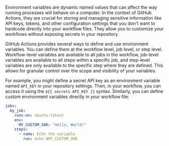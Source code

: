 Environment variables are dynamic named values that can affect the way running processes will behave on a computer. In the context of GitHub Actions, they are crucial for storing and managing sensitive information like API keys, tokens, and other configuration settings that you don't want to hardcode directly into your workflow files. They allow you to customize your workflows without exposing secrets in your repository.

GitHub Actions provides several ways to define and use environment variables. You can define them at the workflow level, job level, or step level. Workflow-level variables are available to all jobs in the workflow, job-level variables are available to all steps within a specific job, and step-level variables are only available to the specific step where they are defined. This allows for granular control over the scope and visibility of your variables.

For example, you might define a secret API key as an environment variable named `API_KEY` in your repository settings. Then, in your workflow, you can access it using the `${{ secrets.API_KEY }}` syntax. Similarly, you can define custom environment variables directly in your workflow file:

```yaml
jobs:
  my_job:
    runs-on: ubuntu-latest
    env:
      MY_CUSTOM_VAR: "Hello, World!"
    steps:
      - name: Echo the variable
        run: echo $MY_CUSTOM_VAR
```